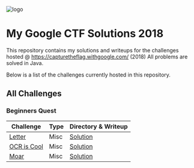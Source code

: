![logo](https://i.imgur.com/oSaH757.png "CTF")


# My Google CTF Solutions 2018

This repository contains my solutions and writeups for the challenges hosted @ https://capturetheflag.withgoogle.com/ (2018)
All problems are solved in Java.

Below is a list of the challenges currently hosted in this repository.

## All Challenges

### Beginners Quest
 
Challenge| Type | Directory & Writeup
----------|-------------------|----------
[Letter](https://capturetheflag.withgoogle.com/#beginners/misc-letter)|Misc|[Solution](/beginner/letter)
[OCR is Cool](https://capturetheflag.withgoogle.com/#beginners/misc-ocr-is-cool)|Misc|[Solution](/beginner/ocr_is_cool)
[Moar](https://capturetheflag.withgoogle.com/#beginners/pwn-moar)|Misc|[Solution](/beginner/moar)
